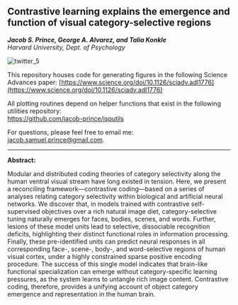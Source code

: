 ## Contrastive learning explains the emergence and function of visual category-selective regions

***Jacob S. Prince, George A. Alvarez, and Talia Konkle***  
*Harvard University, Dept. of Psychology*

![twitter_5](https://github.com/jacob-prince/PROJECT_DNFFA/assets/35503086/0ae3bcd0-b368-4677-ac4e-e9335e2e5412)

This repository houses code for generating figures in the following Science Advances paper: 
[https://www.science.org/doi/10.1126/sciadv.adl1776](https://www.science.org/doi/10.1126/sciadv.adl1776) 

All plotting routines depend on helper functions that exist in the following utilities repository:  
https://github.com/jacob-prince/jsputils

For questions, please feel free to email me: jacob.samuel.prince@gmail.com.

---------------

**Abstract:**

Modular and distributed coding theories of category selectivity along the human ventral visual stream have long existed in tension. Here, we present a reconciling framework—contrastive coding—based on a series of analyses relating category selectivity within biological and artificial neural networks. We discover that, in models trained with contrastive self-supervised objectives over a rich natural image diet, category-selective tuning naturally emerges for faces, bodies, scenes, and words. Further, lesions of these model units lead to selective, dissociable recognition deficits, highlighting their distinct functional roles in information processing. Finally, these pre-identified units can predict neural responses in all corresponding face-, scene-, body-, and word-selective regions of human visual cortex, under a highly constrained sparse positive encoding procedure. The success of this single model indicates that brain-like functional specialization can emerge without category-specific learning pressures, as the system learns to untangle rich image content. Contrastive coding, therefore, provides a unifying account of object category emergence and representation in the human brain.

